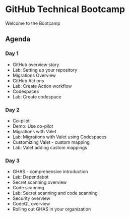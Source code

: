 # GitHub Technical Bootcamp

Welcome to the Bootcamp

## Agenda

### Day 1

- GitHub overview story
- Lab: Setting up your repository
- Migrations Overview
- GitHub Actions
- Lab: Create Action workflow
- Codespaces
- Lab: Create codespace

### Day 2

- Co-pilot
- Demo: Use co-pilot
- Migrations with Valet
- Lab: Migrations with Valet using Codespaces
- Customizing Valet - custom mapping
- Lab: Valet adding custom mappings

### Day 3

- GHAS - comprehensive introduction
- Lab: Dependabot
- Secret scanning overview
- Code scanning
- Lab: Secret scanning and code scanning
- Security overview
- CodeQL overview
- Rolling out GHAS in your organization




